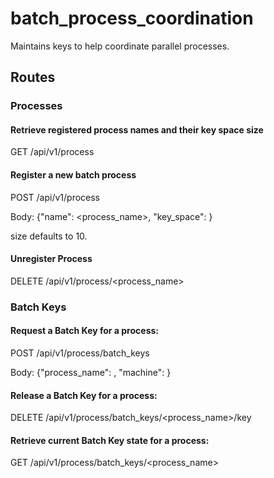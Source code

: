 # batch_process_coordination
Maintains keys to help coordinate parallel processes.

## Routes

### Processes

#### Retrieve registered process names and their key space size

GET /api/v1/process

#### Register a new batch process

POST /api/v1/process

Body: {"name": <process_name>, "key_space": <size>}
  
size defaults to 10.

#### Unregister Process

DELETE /api/v1/process/<process_name>

### Batch Keys

#### Request a Batch Key for a process:

POST /api/v1/process/batch_keys

Body: {"process_name": <process name>, "machine": <machine name>}

#### Release a Batch Key for a process:

DELETE /api/v1/process/batch_keys/<process_name>/key

#### Retrieve current Batch Key state for a process:

GET /api/v1/process/batch_keys/<process_name>

